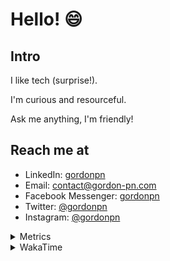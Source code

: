 # Hello! 😄

## Intro

I like tech (surprise!).

I'm curious and resourceful.

Ask me anything, I'm friendly!

## Reach me at

- LinkedIn: [gordonpn](https://www.linkedin.com/in/gordonpn/)
- Email: [contact@gordon-pn.com](mailto:contact@gordon-pn.com)
- Facebook Messenger: [gordonpn](https://www.messenger.com/t/Gordonpn)
- Twitter: [@gordonpn](https://twitter.com/Gordonpn)
- Instagram: [@gordonpn](https://www.instagram.com/gordonpn/)

<details>
  <summary>Metrics</summary>

  <img align="center" src="https://github.com/gordonpn/gordonpn/blob/master/github-metrics.svg" alt="GitHub Metrics">

</details>

<details>
  <summary>WakaTime</summary>

  <!--START_SECTION:waka-->
📊 **This Week I Spent My Time On** 

```text
💬 Programming Languages: 
Brazil Dependency Config 5 hrs 10 mins       ████████████░░░░░░░░░░░░░   48.62 % 
Java                     2 hrs 23 mins       ██████░░░░░░░░░░░░░░░░░░░   22.50 % 
XML                      1 hr 9 mins         ███░░░░░░░░░░░░░░░░░░░░░░   10.83 % 
Markdown                 34 mins             █░░░░░░░░░░░░░░░░░░░░░░░░   05.41 % 
Bash                     25 mins             █░░░░░░░░░░░░░░░░░░░░░░░░   03.94 % 

🔥 Editors: 
IntelliJ IDEA            9 hrs 55 mins       ███████████████████████░░   93.19 % 
VS Code                  43 mins             ██░░░░░░░░░░░░░░░░░░░░░░░   06.81 % 
```


 Last Updated on 04/08/2024 16:21:10 UTC
<!--END_SECTION:waka-->
</details>
